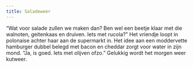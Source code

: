 ```yaml
---
title: Saladeweer
---
```

“Wat voor salade zullen we maken dan? Ben wel een beetje klaar met die walnoten, geitenkaas en druiven. Iets met rucola?” Het vriendje loopt in polonaise achter haar aan de supermarkt in. Het idee aan een moddervette hamburger dubbel belegd met bacon en cheddar zorgt voor water in zijn mond. “Ja, is goed. Iets met olijven ofzo.” Gelukkig wordt het morgen weer kutweer.
